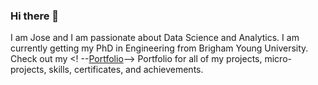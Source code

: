 ### Hi there 👋

I am Jose and I am passionate about Data Science and Analytics. I am currently getting my PhD in Engineering from Brigham Young University. Check out my <! --[Portfolio](https://github.com/archd3sai/Portfolio)--> Portfolio for all of my projects, micro-projects, skills, certificates, and achievements. 

<!--
**josedavid2101/josedavid2101** is a ✨ _special_ ✨ repository because its `README.md` (this file) appears on your GitHub profile.

Here are some ideas to get you started:

- 🔭 I’m currently working on ...
- 🌱 I’m currently learning ...
- 👯 I’m looking to collaborate on ...
- 🤔 I’m looking for help with ...
- 💬 Ask me about ...
- 📫 How to reach me: ...
- 😄 Pronouns: ...
- ⚡ Fun fact: ...
-->

